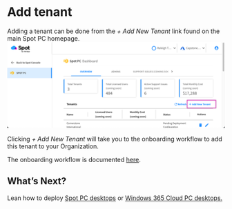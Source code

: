 <meta name="robots" content="noindex">

# Add tenant

Adding a tenant can be done from the _+ Add New Tenant_ link found on the main Spot PC homepage.
<br><img src="/spot-pc/_media/tutorials-add-tenant-01.png" />

Clicking _+ Add New Tenant_ will take you to the onboarding workflow to add this tenant to your Organization.

The onboarding workflow is documented [here](spot-pc/getting-started/onboarding-workflow/).

## What’s Next?

Lean how to deploy [Spot PC desktops](spot-pc/tutorials/deploy-spot-pc) or [Windows 365 Cloud PC desktops.](spot-pc/tutorials/deploy-windows-365-cloud-pc)
